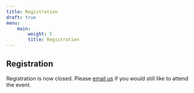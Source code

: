 ```yaml
---
title: Registration
draft: true
menu:
    main:
        weight: 5
        title: Registration
---
```


## Registration

Registration is now closed. Please [email us](mailto:negeobio2020@gmail.com) if you would still like to attend the event. 

<!--
<iframe src="https://docs.google.com/forms/d/e/1FAIpQLSezhBesiOvdsoSMtxZU7v1-LDB8Tbd295rK21VnJtyuPS_Pcg/viewform?embedded=true" width="640" height="640" frameborder="0" marginheight="0" marginwidth="0">Loading…</iframe>
-->
